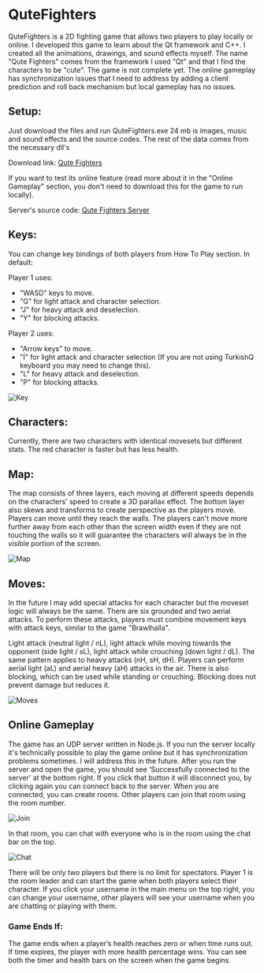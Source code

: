 # QuteFighters
QuteFighters is a 2D fighting game that allows two players to play locally or online. I developed this game to learn about the Qt framework and C++. I created all the animations, drawings, and sound effects myself. The name "Qute Fighters" comes from the framework I used "Qt" and that I find the characters to be "cute". The game is not complete yet. The online gameplay has synchronization issues that I need to address by adding a client prediction and roll back mechanism but local gameplay has no issues.

## Setup:
Just download the files and run QuteFighters.exe
24 mb is images, music and sound effects and the source codes. The rest of the data comes from the necessary dll's

Download link: <a href="https://drive.google.com/file/d/1b0k6kSXr2B9gMp1BpQbtFE4w8c1IBZUX/view?usp=sharing">Qute Fighters</a>

If you want to test its online feature (read more about it in the "Online Gameplay" section, you don't need to download this for the game to run locally). 

Server's source code: <a href="https://github.com/ugurozdemir97/Qute-Fighters-Server">Qute Fighters Server</a> 

## Keys:
You can change key bindings of both players from How To Play section. In default:

Player 1 uses:
<ul>
  <li>"WASD" keys to move.</li>
  <li>"G" for light attack and character selection.</li>
  <li>"J" for heavy attack and deselection.</li>
  <li>"Y" for blocking attacks.</li>
</ul>  
  
Player 2 uses:
<ul>
  <li>"Arrow keys" to move.</li>
  <li>"İ" for light attack and character selection (If you are not using TurkishQ keyboard you may need to change this).</li>
  <li>"L" for heavy attack and deselection.</li>
  <li>"P" for blocking attacks.</li>
</ul>  

![Key](https://github.com/ugurozdemir97/QuteFighters-v0.2/assets/64408736/10f65522-6019-45ad-b23e-5fa5ba4acc44)
  
## Characters:
Currently, there are two characters with identical movesets but different stats. The red character is faster but has less health.

## Map:
The map consists of three layers, each moving at different speeds depends on the characters' speed to create a 3D parallax effect. The bottom layer also skews and transforms to create perspective as the players move. Players can move until they reach the walls. The players can't move more further away from each other than the screen width even if they are not touching the walls so it will guarantee the characters will always be in the visible portion of the screen.

![Map](https://github.com/ugurozdemir97/QuteFighters-v0.2/assets/64408736/56c1f941-ad58-4e0e-a073-53367405d526)

## Moves:
In the future I may add special attacks for each character but the moveset logic will always be the same. There are six grounded and two aerial attacks. To perform these attacks, players must combine movement keys with attack keys, similar to the game "Brawlhalla".

Light attack (neutral light / nL), light attack while moving towards the opponent (side light / sL), light attack while crouching (down light / dL).
The same pattern applies to heavy attacks (nH, sH, dH).
Players can perform aerial light (aL) and aerial heavy (aH) attacks in the air.
There is also blocking, which can be used while standing or crouching. Blocking does not prevent damage but reduces it.

![Moves](https://github.com/ugurozdemir97/QuteFighters-v0.2/assets/64408736/23b76571-8500-4c7a-b13e-e60708da10b3)

## Online Gameplay
The game has an UDP server written in Node.js. If you run the server locally it's technically possible to play the game online but it has synchronization problems sometimes. I will address this in the future. After you run the server and open the game, you should see ‘Successfully connected to the server’ at the bottom right. If you click that button it will disconnect you, by clicking again you can connect back to the server. When you are connected, you can create rooms. Other players can join that room using the room number. 

![Join](https://github.com/ugurozdemir97/QuteFighters-v0.2/assets/64408736/867396b9-4a09-49e8-8458-25f15f8f842a)

In that room, you can chat with everyone who is in the room using the chat bar on the top. 

![Chat](https://github.com/ugurozdemir97/QuteFighters-v0.2/assets/64408736/56e6073c-6231-4b75-a1e9-6ba033e0afcb)

There will be only two players but there is no limit for spectators. Player 1 is the room leader and can start the game when both players select their character. If you click your username in the main menu on the top right, you can change your username, other players will see your username when you are chatting or playing with them.

### Game Ends If:
The game ends when a player’s health reaches zero or when time runs out. If time expires, the player with more health percentage wins. You can see both the timer and health bars on the screen when the game begins.
